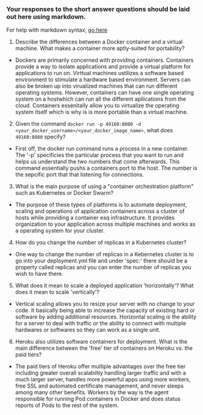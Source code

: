 ### Your responses to the short answer questions should be laid out here using markdown.

For help with markdown syntax, [go here](https://github.com/adam-p/markdown-here/wiki/Markdown-Cheatsheet)
1. Describe the differences between a Docker container and a virtual machine. What makes a container more aptly-suited for portability?
  - Dockers are primarily concerned with providing containers. Containers provide a way to isolate applications and provide a virtual platform for applications to run on. Virttual machines ustilizes a software based environment to stimulate a hardware based environment. Servers can also be broken up into virualized machines that can run different operating systems. However, containers can have one single operating system on a hostwhich can run all the different apllications from the cloud. Containers essenitally allow you to virtualize the operating system itself which is why is is more portable than a virtual machine.

2. Given the command `docker run -p 49160:8080 -d <your_docker_username>/<your_docker_image_name>`, what does `49160:8080` specify?
  - First off, the docker run command runs a process in a new container. The '-p' specificies the particular process that you want to run and helps us understand the two numbers that come afterwards. This command essentially pushs a containers port to the host. The number is the sepcific port that that listening for connections. 

3. What is the main purpose of using a "container orchestration platform" such as Kubernetes or Docker Swarm? 
- The purpose of these types of platforms is to automate deployment, scaling and operations of application containers across a cluster of hosts while providing a container esq infrastructure. It provides organization to your application across multiple machines and works as a operating system for your cluster. 

4. How do you change the number of replicas in a Kubernetes cluster?
  - One way to change the number of replicas in a Kebernetes cluster is to go into your deployment.yml file and under 'spec:' there should be a property called replicas and you can enter the number of replicas you wish to have there. 

5. What does it mean to scale a deployed application 'horizontally'? What does it mean to scale 'vertically'?
  - Vertical scaling allows you to resize your server with no change to your code. It basically being able to increase the capacity of existing hard or software by adding additional resources. Horizontal scaling is the ability for a server to deal with traffic or the ability to connect with multiple hardwares or softwares so they can work as a single unit.
6. Heroku also utilizes software containers for deployment. What is the main difference between the 'free' tier of containers on Heroku vs. the paid tiers?
 - The paid tiers of Heroku offer multiple advantages over the free tier including greater overall scalabiltiy handling larger traffic and with a much larger server,  handles more powerful apps using more workers, free SSL and automated certificate management, and never sleeps among many other benefits. Workers by the way is the agent responsible for running Pod containers in Docker and does status reports of Pods to the rest of the system. 